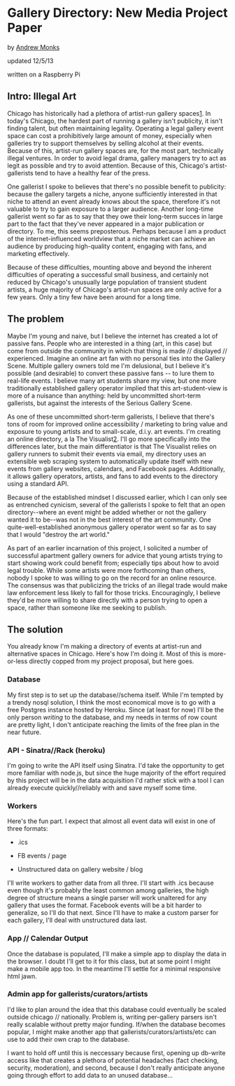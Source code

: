 # Gallery Directory: New Media Project Paper

by [Andrew Monks](http://monks.co)

updated 12/5/13

written on a Raspberry Pi

## Intro: Illegal Art

Chicago has historically had a plethora of artist-run gallery spaces[1]. In today's Chicago, the hardest part of running a gallery isn't publicity, it isn't finding talent, but often maintaining legality. Operating a legal gallery event space can cost a prohibitively large amount of money, especially when galleries try to support themselves by selling alcohol at their events. Because of this, artist-run gallery spaces are, for the most part, technically illegal ventures. In order to avoid legal drama, gallery managers try to act as legit as possible and try to avoid attention. Because of this, Chicago's artist-gallerists tend to have a healthy fear of the press. 

One gallerist I spoke to believes that there's no possible benefit to publicity: because the gallery targets a niche, anyone sufficiently interested in that niche to attend an event already knows about the space, therefore it's not valuable to try to gain exposure to a larger audience. Another long-time gallerist went so far as to say that they owe their long-term succes in large part to the fact that they've never appeared in a major publication or directory. To me, this seems preposterous. Perhaps because I am a product of the internet-influenced worldview that a niche market can achieve an audience by producing high-quality content, engaging with fans, and marketing effectively.

Because of these difficulties, mounting above and beyond the inherent difficulties of operating a successful small business, and certainly not reduced by Chicago's unusually large population of transient student artists, a huge majority of Chicago's artist-run spaces are only active for a few years. Only a tiny few have been around for a long time.

[1]: http://www.mcachicagostore.org/main/item_detail.php?pid=3039&cat=1&sub=32 "Alternative Spaces: A History In Chicago (MCA Store)"

## The problem

Maybe I'm young and naive, but I believe the internet has created a lot of passive fans. People who are interested in a thing (art, in this case) but come from outside the community in which that thing is made // displayed // experienced. Imagine an online art fan with no personal ties into the Gallery Scene. Multiple gallery owners told me I'm delusional, but I believe it's possible (and desirable) to convert these passive fans -- to lure them to real-life events. I believe many art students share my view, but one more traditionally established gallery operator implied that this art-student-view is more of a nuisance than anything: held by uncommitted short-term gallerists, but against the interests of the Serious Gallery Scene.

As one of these uncommitted short-term gallerists, I believe that there's tons of room for improved online accessibility / marketing to bring value and exposure to young artists and to small-scale, d.i.y. art events. I'm creating an online directory, a la The Visualist[2]. I'll go more specifically into the differences later, but the main differentiator is that The Visualist relies on gallery runners to submit their events via email, my directory uses an extensible web scraping system to automatically update itself with new events from gallery websites, calendars, and Facebook pages. Additionally, it allows gallery operators, artists, and fans to add events to the directory using a standard API.

Because of the established mindset I discussed earlier, which I can only see as entrenched cynicism, several of the gallerists I spoke to felt that an open directory--where an event might be added whether or not the gallery wanted it to be--was not in the best interest of the art community. One quite-well-established anonymous gallery operator went so far as to say that I would "destroy the art world."

As part of an earlier incarnation of this project, I solicited a number of successful apartment gallery owners for advice that young artists trying to start showing work could benefit from; especially tips about how to avoid legal trouble. While some artists were more forthcoming than others, nobody I spoke to was willing to go on the record for an online resource. The consensus was that publicizing the tricks of an illegal trade would make law enforcement less likely to fall for those tricks. Encouragingly, I believe they'd be more willing to share directly with a person trying to open a space, rather than someone like me seeking to publish.

[2]: http://thevisualist.org "The Visualist"

## The solution

You already know I'm making a directory of events at artist-run and alternative spaces in Chicago. Here's how I'm doing it. Most of this is more-or-less directly copped from my project proposal, but here goes. 

### Database

My first step is to set up the database//schema itself. While I'm tempted by a trendy nosql solution, I think the most economical move is to go with a free Postgres instance hosted by Heroku. Since (at least for now) I'll be the only person *writing* to the database, and my needs in terms of row count are pretty light, I don't anticipate reaching the limits of the free plan in the near future.

### API - Sinatra//Rack (heroku)

I'm going to write the API itself using Sinatra. I'd take the opportunity to get more familiar with node.js, but since the huge majority of the effort required by this project will be in the data acquisition I'd rather stick with a tool I can already execute quickly//reliably with and save myself some time.

###	Workers

Here's the fun part. I expect that almost all event data will exist in one of three formats:

* 	.ics

*	FB events / page

*	Unstructured data on gallery website / blog

I'll write workers to gather data from all three. I'll start with .ics because even though it's probably the least common among galleries, the high degree of structure means a single parser will work unaltered for any gallery that uses the format. Facebook events will be a bit harder to generalize, so I'll do that next. Since I'll have to make a custom parser for each gallery, I'll deal with unstructured data last.

### App // Calendar Output

Once the database is populated, I'll make a simple app to display the data in the browser. I doubt I'll get to it for this class, but at some point I might make a mobile app too. In the meantime I'll settle for a minimal responsive html jawn.

### Admin app for gallerists/curators/artists

I'd like to plan around the idea that this database could eventually be scaled outside chicago // nationally. Problem is, writing per-gallery parsers isn't really scalable without pretty major funding. If/when the database becomes popular, I might make another app that gallerists/curators/artists/etc can use to add their own crap to the database. 

I want to hold off until this is neccessary because first, opening up db-write access like that creates a plethora of potential headaches (fact checking, security, moderation), and second, because I don't really anticipate anyone going through effort to add data to an unused database…

